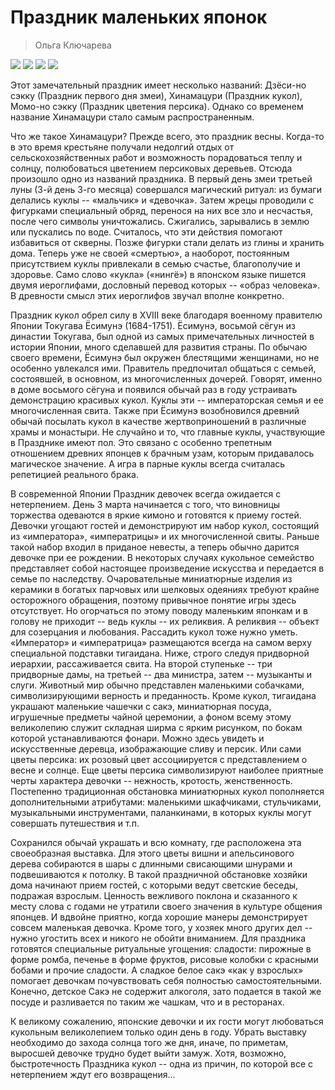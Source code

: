 # Праздник маленьких японок

> Ольга Ключарева

![](/assets/16.jpg)
![](/assets/17.jpg)
![](/assets/18.jpg)
![](/assets/19.jpg)

Этот замечательный праздник имеет несколько названий: Дзёси-но сэкку (Праздник первого дня змеи), Хинамацури (Праздник кукол), Момо-но сэкку (Праздник цветения персика). Однако со временем название Хинамацури стало самым распространенным. 

Что же такое Хинамацури? Прежде всего, это праздник весны. Когда-то в это время крестьяне получали недолгий отдых от сельскохозяйственных работ и возможность порадоваться теплу и солнцу, полюбоваться цветением персиковых деревьев. Отсюда произошло одно из названий праздника. В первый день змеи третьей луны (3-й день 3-го месяца) совершался магический ритуал: из бумаги делались куклы -- «мальчик» и «девочка». Затем жрецы проводили с фигурками специальный обряд, перенося на них все зло и несчастья, после чего символы уничтожались. Сжигались, зарывались в землю или пускались по воде. Считалось, что эти действия помогают избавиться от скверны. Позже фигурки стали делать из глины и хранить дома. Теперь уже не своей «смертью», а наоборот, постоянным присутствием куклы привлекали в семью счастье, благополучие и здоровье. Само слово «кукла» («нингё») в японском языке пишется двумя иероглифами, дословный перевод которых -- «образ человека». В древности смысл этих иероглифов звучал вполне конкретно. 

Праздник кукол обрел силу в XVIII веке благодаря военному правителю Японии Токугава Ёсимунэ (1684-1751). Ёсимунэ, восьмой сёгун из династии Токугава, был одной из самых примечательных личностей в истории Японии, много сделавшей для развития страны. По обычаю своего времени, Ёсимунэ был окружен блестящими женщинами, но не особенно увлекался ими. Правитель предпочитал общаться с семьей, состоявшей, в основном, из многочисленных дочерей. Говорят, именно в доме восьмого сёгуна и появился обычай раз в году устраивать демонстрацию красивых кукол. Куклы эти -- императорская семья и ее многочисленная свита. Также при Ёсимунэ возобновился древний обычай посылать кукол в качестве жертвоприношений в различные храмы и монастыри. Не случайно и то, что главные куклы, участвующие в Празднике имеют пол. Это связано с особенно трепетным отношением древних японцев к брачным узам, которым придавалось магическое значение. А игра в парные куклы всегда считалась репетицией реального брака. 

В современной Японии Праздник девочек всегда ожидается с нетерпением. День 3 марта начинается с того, что виновницы торжества одеваются в яркие кимоно и готовятся к приему гостей. Девочки угощают гостей и демонстрируют им набор кукол, состоящий из «императора», «императрицы» и их многочисленной свиты. Раньше такой набор входил в приданое невесты, а теперь обычно дарится девочке при ее рождении. В некоторых случаях кукольное семейство представляет собой настоящее произведение искусства и передается в семье по наследству. Очаровательные миниатюрные изделия из керамики в богатых парчовых или шелковых одеяниях требуют крайне осторожного обращения, поэтому привычное понятие игры здесь отсутствует. Но огорчаться по этому поводу маленьким японкам и в голову не приходит -- ведь куклы -- их реликвия. А реликвия -- объект для созерцания и любования. Рассадить кукол тоже нужно уметь. «Император» и «императрица» размещаются всегда на самом верху специальной подставки тигаидана. Ниже, строго следуя придворной иерархии, рассаживается свита. На второй ступеньке -- три придворные дамы, на третьей -- два министра, затем -- музыканты и слуги. Животный мир обычно представлен маленькими собачками, символизирующими верность и преданность. Кроме кукол, тигаидана украшают маленькие чашечки с сакэ, миниатюрная посуда, игрушечные предметы чайной церемонии, а фоном всему этому великолепию служит складная ширма с ярким рисунком, по бокам которой устанавливаются фонари. Можно здесь увидеть и искусственные деревца, изображающие сливу и персик. Или сами цветы персика: их розовый цвет ассоциируется с представлением о весне и солнце. Еще цветы персика символизируют наиболее приятные черты характера девочки -- нежность, кротость, женственность. Постепенно традиционная обстановка миниатюрных кукол пополняется дополнительными атрибутами: маленькими шкафчиками, стульчиками, музыкальными инструментами, паланкинами, в которых куклы могут совершать путешествия и т.п. 

Сохранился обычай украшать и всю комнату, где расположена эта своеобразная выставка. Для этого цветы вишни и апельсинового дерева собираются в шары с длинными свисающими шнурами и подвешиваются к потолку. В такой праздничной обстановке хозяйки дома начинают прием гостей, с которыми ведут светские беседы, подражая взрослым. Ценность вежливого поклона и сказанного к месту слова с годами не утратили своего значения в культуре общения японцев. И вдвойне приятно, когда хорошие манеры демонстрирует совсем маленькая девочка. Кроме того, у хозяек много других дел -- нужно угостить всех и никого не обойти вниманием. Для праздника готовятся специальные ритуальные угощения: сладости: пирожные в форме ромба, печенье в форме фруктов, рисовые колобки с красными бобами и прочие сладости. А сладкое белое сакэ «как у взрослых» помогает девочкам почувствовать себя полностью самостоятельными. Конечно, детское Сакэ не содержит алкоголя, зато подается в такой же посуде и разливается по таким же чашкам, что и в ресторанах. 

К великому сожалению, японские девочки и их гости могут любоваться кукольным великолепием только один день в году. Убрать выставку необходимо до захода солнца того же дня, иначе, по приметам, выросшей девочке трудно будет выйти замуж. Хотя, возможно, быстротечность Праздника кукол -- одна из причин, по которой все с нетерпением ждут его возвращения... 